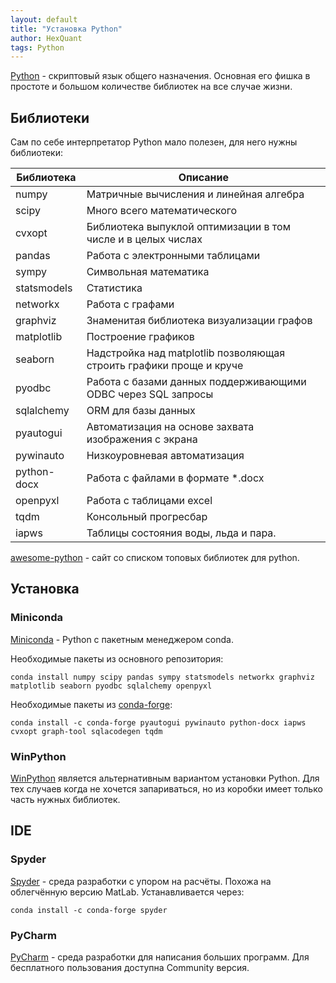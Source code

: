 ```yaml
---
layout: default
title: "Установка Python"
author: HexQuant
tags: Python
---
```


[Python](https://ru.wikipedia.org/wiki/Python) - скриптовый язык общего назначения. Основная его фишка в простоте и большом количестве библиотек на все случае жизни.

## Библиотеки
Сам по себе интерпретатор Python мало полезен, для него нужны библиотеки:

Библиотека | Описание
--- | ---
numpy | Матричные вычисления и линейная алгебра
scipy | Много всего математического
cvxopt | Библиотека выпуклой оптимизации в том числе и в целых числах
pandas | Работа с электронными таблицами
sympy | Символьная математика
statsmodels | Статистика
networkx | Работа с графами
graphviz | Знаменитая библиотека визуализации графов
matplotlib | Построение графиков
seaborn | Надстройка над matplotlib позволяющая строить графики проще и круче
pyodbc | Работа с базами данных поддерживающими ODBC через SQL запросы
sqlalchemy | ORM для базы данных
pyautogui | Автоматизация на основе захвата изображения с экрана
pywinauto | Низкоуровневая автоматизация
python-docx | Работа с файлами в формате *.docx
openpyxl | Работа с таблицами excel
tqdm | Консольный прогресбар
iapws | Таблицы состояния воды, льда и пара.

[awesome-python](https://awesome-python.com/) - cайт со списком топовых библиотек для python.

## Установка
### Miniconda
[Miniconda](https://docs.conda.io/en/latest/miniconda.html) - Python c пакетным менеджером conda.

Необходимые пакеты из основного репозитория:

```console
conda install numpy scipy pandas sympy statsmodels networkx graphviz matplotlib seaborn pyodbc sqlalchemy openpyxl
```
Необходимые пакеты из [conda-forge](https://anaconda.org/conda-forge):

```console
conda install -c conda-forge pyautogui pywinauto python-docx iapws cvxopt graph-tool sqlacodegen tqdm
```

### WinPython
[WinPython](https://winpython.sourceforge.net/) является альтернативным вариантом установки Python. Для тех случаев когда не хочется запариваться, но из коробки имеет только часть нужных библиотек.

## IDE
### Spyder
[Spyder](https://www.spyder-ide.org/) - среда разработки с упором на расчёты. Похожа на облегчённую версию MatLab. Устанавливается через:

```
conda install -c conda-forge spyder
```

### PyCharm
[PyCharm](https://www.jetbrains.com/ru-ru/pycharm/) - среда разработки для написания больших программ. Для бесплатного пользования доступна Community версия.
